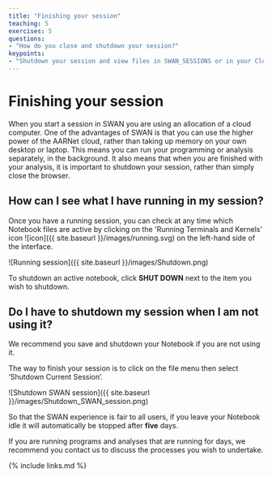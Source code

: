 ```yaml
---
title: "Finishing your session"
teaching: 5
exercises: 5
questions:
- "How do you close and shutdown your session?"
keypoints:
- "Shutdown your session and view files in SWAN_SESSIONS or in your CloudStor directory"
---
```

# Finishing your session

When you start a session in SWAN you are using an allocation of a cloud computer.
One of the advantages of SWAN is that you can use the higher power of the AARNet cloud,
rather than taking up memory on your own desktop or laptop. This means you can run your
 programming or analysis separately, in the background. It also means that when you are
  finished with your analysis, it is important to shutdown your session, rather than
   simply close the browser.

## How can I see what I have running in my session?

Once you have a running session, you can check at any time which Notebook files are
 active by clicking on the 'Running Terminals and Kernels' icon ![icon]({{ site.baseurl }}/images/running.svg) on the left-hand side of the interface.

![Running session]({{ site.baseurl }}/images/Shutdown.png)

To shutdown an active notebook, click **SHUT DOWN** next to the item you wish to shutdown.

## Do I have to shutdown my session when I am not using it?

We recommend you save and shutdown your Notebook if you are not using it.

The way to finish your session is to click on the file menu then select ‘Shutdown Current Session’.

![Shutdown SWAN session]({{ site.baseurl }}/images/Shutdown_SWAN_session.png)

So that the SWAN experience is fair to all users, if you leave your Notebook idle it will
 automatically be stopped after **five** days.

If you are running programs and analyses that are running for days,
we recommend you contact us to discuss the processes you wish to undertake.

{% include links.md %}

